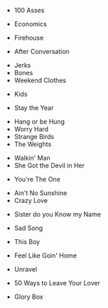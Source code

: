 * 100 Asses
- Economics
* Firehouse
- After Conversation
* Jerks
* Bones
* Weekend Clothes
- Kids
* Stay the Year
- Hang or be Hung
- Worry Hard
- Strange Birds
- The Weights

* Walkin' Man
* She Got the Devil in Her
- You're The One
* Ain't No Sunshine
* Crazy Love
- Sister do you Know my Name
- Sad Song
- This Boy

- Feel Like Goin' Home
- Unravel
- 50 Ways to Leave Your Lover
- Glory Box
